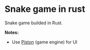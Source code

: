 # Snake game in rust

Snake game builded in Rust.

__Notes:__
* Use [Piston](https://www.piston.rs/) (game engine) for UI